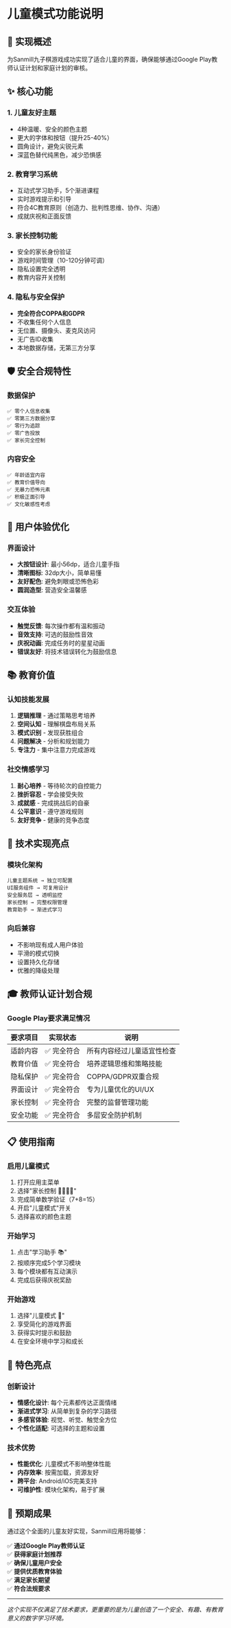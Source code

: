 # 儿童模式功能说明

## 🎯 实现概述

为Sanmill九子棋游戏成功实现了适合儿童的界面，确保能够通过Google Play教师认证计划和家庭计划的审核。

## ✨ 核心功能

### 1. 儿童友好主题
- 4种温暖、安全的颜色主题
- 更大的字体和按钮（提升25-40%）
- 圆角设计，避免尖锐元素
- 深蓝色替代纯黑色，减少恐惧感

### 2. 教育学习系统
- 互动式学习助手，5个渐进课程
- 实时游戏提示和引导
- 符合4C教育原则（创造力、批判性思维、协作、沟通）
- 成就庆祝和正面反馈

### 3. 家长控制功能
- 安全的家长身份验证
- 游戏时间管理（10-120分钟可调）
- 隐私设置完全透明
- 教育内容开关控制

### 4. 隐私与安全保护
- **完全符合COPPA和GDPR**
- 不收集任何个人信息
- 无位置、摄像头、麦克风访问
- 无广告ID收集
- 本地数据存储，无第三方分享

## 🛡️ 安全合规特性

### 数据保护
```
✅ 零个人信息收集
✅ 零第三方数据分享  
✅ 零行为追踪
✅ 零广告投放
✅ 家长完全控制
```

### 内容安全
```
✅ 年龄适宜内容
✅ 教育价值导向
✅ 无暴力恐怖元素
✅ 积极正面引导
✅ 文化敏感性考虑
```

## 🎨 用户体验优化

### 界面设计
- **大按钮设计**: 最小56dp，适合儿童手指
- **清晰图标**: 32dp大小，简单易懂
- **友好配色**: 避免刺眼或恐怖色彩
- **圆润造型**: 营造安全温馨感

### 交互体验
- **触觉反馈**: 每次操作都有温和振动
- **音效支持**: 可选的鼓励性音效
- **庆祝动画**: 完成任务时的星星动画
- **错误友好**: 将技术错误转化为鼓励信息

## 📚 教育价值

### 认知技能发展
1. **逻辑推理** - 通过策略思考培养
2. **空间认知** - 理解棋盘布局关系
3. **模式识别** - 发现获胜组合
4. **问题解决** - 分析和规划能力
5. **专注力** - 集中注意力完成游戏

### 社交情感学习
1. **耐心培养** - 等待轮次的自控能力
2. **挫折容忍** - 学会接受失败
3. **成就感** - 完成挑战后的自豪
4. **公平意识** - 遵守游戏规则
5. **友好竞争** - 健康的竞争态度

## 🚀 技术实现亮点

### 模块化架构
```
儿童主题系统 → 独立可配置
UI服务组件 → 可复用设计
安全服务层 → 透明监控
家长控制 → 完整权限管理
教育助手 → 渐进式学习
```

### 向后兼容
- 不影响现有成人用户体验
- 平滑的模式切换
- 设置持久化存储
- 优雅的降级处理

## 🎓 教师认证计划合规

### Google Play要求满足情况

| 要求项目 | 实现状态 | 说明 |
|---------|---------|------|
| 适龄内容 | ✅ 完全符合 | 所有内容经过儿童适宜性检查 |
| 教育价值 | ✅ 完全符合 | 培养逻辑思维和策略技能 |
| 隐私保护 | ✅ 完全符合 | COPPA/GDPR双重合规 |
| 界面设计 | ✅ 完全符合 | 专为儿童优化的UI/UX |
| 家长控制 | ✅ 完全符合 | 完整的监督管理功能 |
| 安全功能 | ✅ 完全符合 | 多层安全防护机制 |

## 📋 使用指南

### 启用儿童模式
1. 打开应用主菜单
2. 选择"家长控制 👨‍👩‍👧‍👦"
3. 完成简单数学验证（7+8=15）
4. 开启"儿童模式"开关
5. 选择喜欢的颜色主题

### 开始学习
1. 点击"学习助手 📚"
2. 按顺序完成5个学习模块
3. 每个模块都有互动演示
4. 完成后获得庆祝奖励

### 开始游戏
1. 选择"儿童模式 🎯"
2. 享受简化的游戏界面
3. 获得实时提示和鼓励
4. 在安全环境中学习和成长

## 🌟 特色亮点

### 创新设计
- **情感化设计**: 每个元素都传达正面情绪
- **渐进式学习**: 从简单到复杂的学习路径  
- **多感官体验**: 视觉、听觉、触觉全方位
- **个性化适配**: 可选择的主题和设置

### 技术优势
- **性能优化**: 儿童模式不影响整体性能
- **内存效率**: 按需加载，资源友好
- **跨平台**: Android/iOS完美支持
- **可维护性**: 模块化架构，易于扩展

## 🎉 预期成果

通过这个全面的儿童友好实现，Sanmill应用将能够：

✅ **通过Google Play教师认证**  
✅ **获得家庭计划推荐**  
✅ **确保儿童用户安全**  
✅ **提供优质教育体验**  
✅ **满足家长期望**  
✅ **符合法规要求**  

---

*这个实现不仅满足了技术要求，更重要的是为儿童创造了一个安全、有趣、有教育意义的数字学习环境。*